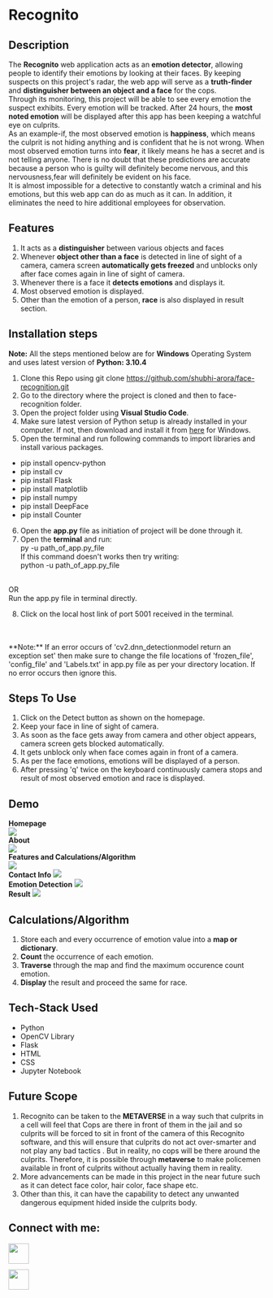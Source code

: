 # Recognito
## Description
The **Recognito** web application acts as an **emotion detector**, 
allowing people to identify their emotions by looking at their faces.
               By keeping suspects on this project's radar, the web app will serve 
               as a **truth-finder** and **distinguisher between an object and a face** for the cops. 
               <br>
                Through its monitoring, this project
                will be able to see every emotion the suspect exhibits. Every 
                emotion will be tracked. After 24 hours, the **most noted emotion** 
                will be displayed after this app has been keeping a watchful eye 
                on culprits. <br>
                As an example-if, the most observed emotion is 
                **happiness**, which means the culprit is not hiding anything and 
                is confident that he is not wrong. When most observed emotion 
                turns into **fear**, it likely means he has a secret and is not 
                telling anyone. There is no doubt that these predictions are 
                accurate because a person who is guilty will definitely become 
                nervous, and this nervousness,fear will definitely be evident on 
                his face. 
                <br>It is almost impossible for a detective to constantly watch a 
                criminal and his emotions, but this web app can do as much as it 
                can. In addition, it eliminates the need to hire additional employees
                 for observation. 
## Features
1. It acts as a **distinguisher** between various objects and faces
2. Whenever **object other than a face** is detected in line of sight of a camera, camera screen **automatically gets freezed** and unblocks only after face comes again in line of sight of camera.
3. Whenever there is a face it **detects emotions** and displays it.
4. Most observed emotion is displayed.
5. Other than the emotion of a person, **race** is also displayed in result section.

## Installation steps
**Note:** All the steps mentioned below are for **Windows** Operating System and uses latest version of **Python: 3.10.4**
1. Clone this Repo using git clone <a href="https://github.com/shubhi-arora/face-recognition.git">https://github.com/shubhi-arora/face-recognition.git<a>
2. Go to the directory where the project is cloned and then to face-recognition folder.
3. Open the project folder using **Visual Studio Code**.
4. Make sure latest version of Python setup is already installed in your computer. If not, then download and install it from <a href="https://www.python.org/downloads/">here</a> for Windows.
5. Open the terminal and run following commands to import libraries and install various packages.
  <ul>
<li>pip install opencv-python</li>
<li>pip install cv</li>
<li>pip install Flask</li>
<li>pip install matplotlib</li>
<li>pip install numpy</li>
<li>pip install DeepFace</li>
<li>pip install Counter</li>
  </ul>
  
  
6. Open the **app.py** file as initiation of project will be done through it.<br>
7. Open the **terminal** and run: <br>py -u path_of_app.py_file<br> If this command doesn't works then try writing:<br> python -u path_of_app.py_file 
<br>
OR
<br>
Run the app.py file in terminal directly.
  <br>
  
  
8. Click on the local host link of port 5001 received in the terminal.
<br>
<br>
**Note:** If an error occurs of 'cv2.dnn_detectionmodel return an exception set' then make sure to change the file locations of 'frozen_file', 'config_file' and 'Labels.txt' in app.py file as per your directory location. If no error occurs then ignore this.

## Steps To Use
1. Click on the Detect button as shown on the homepage.
2. Keep your face in line of sight of camera.
3. As soon as the face gets away from camera and other object appears, camera screen gets blocked automatically.
4. It gets unblock only when face comes again in front of a camera.
5. As per the face emotions, emotions will be displayed of a person.
6. After pressing 'q' twice on the keyboard continuously camera stops and result of most observed emotion and race is displayed.





## Demo
**Homepage**
  <br>
![](images/homepage.png)
  <br>
**About**
  <br>
![](images/about1.png)
  <br>
**Features and Calculations/Algorithm**
  <br>
 ![](images/about2.png)
  <br>
**Contact Info**
  ![](images/contact.png)
  <br>
**Emotion Detection**
![](images/result1.png)
<br>
**Result**
![](images/result.png)
  
## Calculations/Algorithm
  1. Store each and every occurrence of emotion value into a **map or dictionary**.
  2. **Count** the occurrence of each emotion. 
  3. **Traverse** through the map and find the maximum occurence count emotion.
  4. **Display** the result and proceed the same for race.
## Tech-Stack Used
<ul>
<li>Python</li>
<li>OpenCV Library</li>
<li>Flask</li>
<li>HTML</li>
<li>CSS</li>
<li>Jupyter Notebook</li>
</ul>
  
  
## Future Scope
  1. Recognito can be taken to the **METAVERSE** in a way such that culprits in a cell will feel that Cops are there in front of them in the jail and so culprits will be forced to sit in front of the camera of this Recognito software, and this will ensure that culprits do not act over-smarter and not play any bad tactics . But in reality, no cops will be there around the culprits. Therefore, it is possible through **metaverse** to make policemen available in front of culprits without actually having them in reality.
  2. More advancements can be made in this project in the near future such as it can detect face color, hair color, face shape etc.
  3. Other than this, it can have the capability to detect any unwanted dangerous equipment hided inside the culprits body.
  
## Connect with me:
<a href="mailto:arora.shubhi0565@gmail.com"><img align="left" src="https://encrypted-tbn0.gstatic.com/images?q=tbn:ANd9GcSZjPRN5UbMCaEN9Y8SuOMd6z70AZsW8wCpXw&usqp=CAU" width=40 height=40/></a>  
  <br>
  <br>
 <a href="https://www.linkedin.com/in/shubhi-arora-15a549205/"><img src="https://encrypted-tbn0.gstatic.com/images?q=tbn:ANd9GcRTXPRwppgD1eop-ilSlMA9PPRNLxI1FSwg1g&usqp=CAU" width=40 height=40/></a>  



